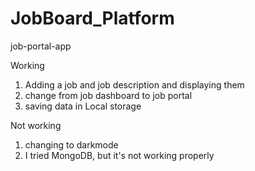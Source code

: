 # JobBoard_Platform
job-portal-app

Working 

1) Adding a job and job description and displaying them
2) change from job dashboard to job portal
3) saving data in Local storage

Not working 

1) changing to darkmode
2) I tried MongoDB, but it's not working properly
